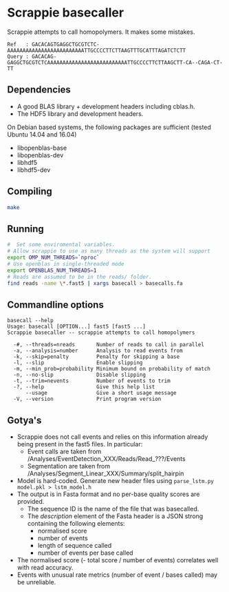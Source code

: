 # Scrappie basecaller

Scrappie attempts to call homopolymers.  It makes some mistakes.
```
Ref   : GACACAGTGAGGCTGCGTCTC-AAAAAAAAAAAAAAAAAAAAAAAAATTGCCCCTTCTTAAGTTTGCATTTAGATCTCTT
Query : GACACAG-GAGGCTGCGTCTCAAAAAAAAAAAAAAAAAAAAAAAAAATTGCCCCTTCTTAAGCTT-CA--CAGA-CT-TT
```

## Dependencies
* A good BLAS library + development headers including cblas.h.
* The HDF5 library and development headers.

On Debian based systems, the following packages are sufficient (tested Ubuntu 14.04 and 16.04)
* libopenblas-base
* libopenblas-dev
* libhdf5
* libhdf5-dev

## Compiling
```bash
make
```

## Running
```bash
#  Set some enviromental variables.  
# Allow scrappie to use as many threads as the system will support
export OMP_NUM_THREADS=`nproc`
# Use openblas in single-threaded mode
export OPENBLAS_NUM_THREADS=1
# Reads are assumed to be in the reads/ folder.
find reads -name \*.fast5 | xargs basecall > basecalls.fa
```

## Commandline options
```
basecall --help
Usage: basecall [OPTION...] fast5 [fast5 ...]
Scrappie basecaller -- scrappie attempts to call homopolymers

  -#, --threads=nreads       Number of reads to call in parallel
  -a, --analysis=number      Analysis to read events from
  -k, --skip=penalty         Penalty for skipping a base
  -l, --slip                 Enable slipping
  -m, --min_prob=probability Minimum bound on probability of match
  -n, --no-slip              Disable slipping
  -t, --trim=nevents         Number of events to trim
  -?, --help                 Give this help list
      --usage                Give a short usage message
  -V, --version              Print program version
```

## Gotya's
* Scrappie does not call events and relies on this information already being present in the fast5 files.  In particular:
  * Event calls are taken from /Analyses/EventDetection\_XXX/Reads/Read\_???/Events
  * Segmentation are taken from /Analyses/Segment\_Linear\_XXX/Summary/split\_hairpin
* Model is hard-coded.  Generate new header files using `parse_lstm.py model.pkl > lstm_model.h`
* The output is in Fasta format and no per-base quality scores are provided.
  * The sequence ID is the name of the file that was basecalled.
  * The *description* element of the Fasta header is a JSON strong containing the following elements:
    * normalised score
    * number of events
    * length of sequence called
    * number of events per base called
* The normalised score (- total score / number of events) correlates well with read accuracy.
* Events with unusual rate metrics (number of event / bases called) may be unreliable.
